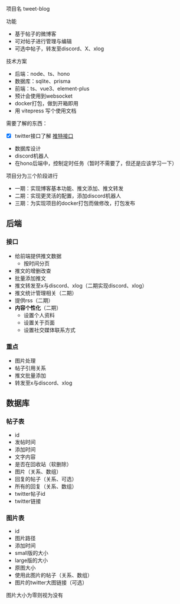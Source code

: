 项目名 tweet-blog

功能
- 基于帖子的微博客
- 可对帖子进行管理与编辑
- 可选中帖子，转发至discord、X、xlog

技术方案
- 后端：node、ts、hono
- 数据库：sqlite、prisma
- 前端：ts、vue3、element-plus
- 预计会使用到websocket
- docker打包，做到开箱即用
- 用 vitepress 写个使用文档

需要了解的东西：
- [x] twitter接口了解 [推特接口](笔记/推特接口.md)
- 数据库设计
- discord机器人
- 在hono后端中，控制定时任务（暂时不需要了，但还是应该学习一下）


项目分为三个阶段进行
- 一期：实现博客基本功能、推文添加、推文转发
- 二期：实现更灵活的配置，添加discord机器人
- 三期：为实现项目的docker打包而做修改，打包发布


## 后端

### 接口
- 给前端提供推文数据
	- 按时间分页
- 推文的增删改查
- 批量添加推文
- 推文转发至x与discord、xlog（二期实现discord、xlog）
- 推文统计管理相关（二期）
- 提供rss（二期）
- **内容个性化**（二期）
	- 设置个人资料
	- 设置关于页面
	- 设置社交媒体联系方式

### 重点
- 图片处理
- 帖子引用关系
- 推文批量添加
- 转发至x与discord、xlog


## 数据库

### 帖子表
- id
- 发帖时间
- 添加时间
- 文字内容
- 是否在回收站（软删除）
- 图片（关系、数组）
- 回复的帖子（关系、可选）
- 所有的回复（关系、数组）
- twitter帖子id
- twitter链接

### 图片表
- id
- 图片路径
- 添加时间
- small版的大小
- large版的大小
- 原图大小
- 使用此图片的帖子（关系、数组）
- 图片的twitter大图链接（可选）

图片大小为零则视为没有



